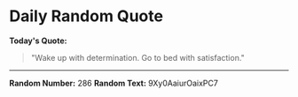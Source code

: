 # Daily Random Quote

**Today's Quote:**
> "Wake up with determination. Go to bed with satisfaction."

---

**Random Number:** 286
**Random Text:** 9Xy0AaiurOaixPC7
